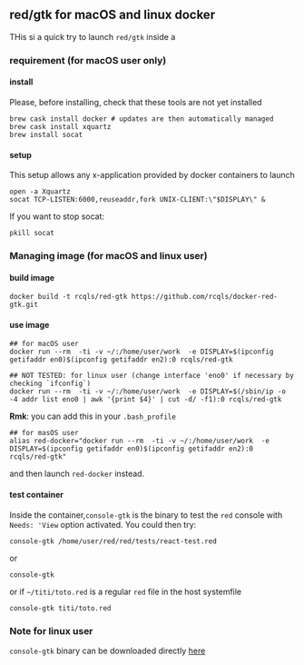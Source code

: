 ## red/gtk for macOS and linux docker

THis si a quick try to launch `red/gtk` inside a  

### requirement (for macOS user only)

#### install

Please, before installing, check that these tools are not yet installed

```{bash}
brew cask install docker # updates are then automatically managed 
brew cask install xquartz
brew install socat
```
#### setup

This setup allows any x-application provided by docker containers to launch 

```{bash}
open -a Xquartz
socat TCP-LISTEN:6000,reuseaddr,fork UNIX-CLIENT:\"$DISPLAY\" &
```

If you want to stop socat: 

```{bash}
pkill socat
```

### Managing image (for macOS and linux user)

#### build image

```{bash}
docker build -t rcqls/red-gtk https://github.com/rcqls/docker-red-gtk.git
```

#### use image

```{bash}
## for macOS user
docker run --rm  -ti -v ~/:/home/user/work  -e DISPLAY=$(ipconfig getifaddr en0)$(ipconfig getifaddr en2):0 rcqls/red-gtk

## NOT TESTED: for linux user (change interface 'eno0' if necessary by checking `ifconfig`)
docker run --rm  -ti -v ~/:/home/user/work  -e DISPLAY=$(/sbin/ip -o -4 addr list eno0 | awk '{print $4}' | cut -d/ -f1):0 rcqls/red-gtk
```

**Rmk**: you can add this in your `.bash_profile`

```{bash}
## for masOS user
alias red-docker="docker run --rm  -ti -v ~/:/home/user/work  -e DISPLAY=$(ipconfig getifaddr en0)$(ipconfig getifaddr en2):0 rcqls/red-gtk"
```

and then launch `red-docker` instead.

#### test container

Inside the container,`console-gtk` is the binary to test the `red` console with `Needs: 'View` option activated. You could then try:

```{bash}
console-gtk /home/user/red/red/tests/react-test.red
```

or 

```{bash}
console-gtk
```

or if `~/titi/toto.red` is a regular `red` file in the host systemfile

```{bash}
console-gtk titi/toto.red
``` 

### Note for linux user

`console-gtk` binary can be downloaded directly [here](https://toltex.u-ga.fr/users/RCqls/Red/console-gtk)
